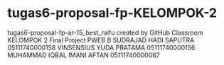 # tugas6-proposal-fp-KELOMPOK-2
tugas6-proposal-fp-ar-15_best_raifu created by GitHub Classroom
KELOMPOK 2 Final Project PWEB B 
SUDRAJAD HADI SAPUTRA       05111740000158
VINSENSIUS YUDA PRATAMA     05111740000156
MUHAMMAD IQBAL IMANI AFTAN  05111740000067
